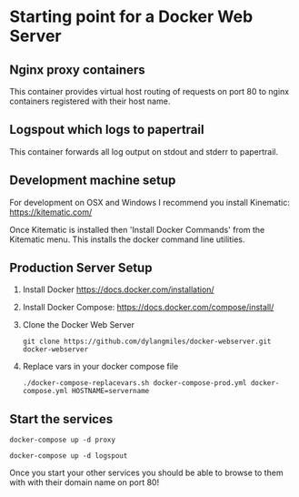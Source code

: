 
Starting point for a Docker Web Server
======================================

Nginx proxy containers
----------------------
This container provides virtual host routing of requests on port 80 to nginx containers registered with their host name.


Logspout which logs to papertrail
---------------------------------
This container forwards all log output on stdout and stderr to papertrail.

Development machine setup
-------------------------

For development on OSX and Windows I recommend you install Kinematic: https://kitematic.com/

Once Kitematic is installed then 'Install Docker Commands' from the Kitematic menu. This installs the docker command line utilities.


Production Server Setup
-----------------------
1. Install Docker
   https://docs.docker.com/installation/

2. Install Docker Compose:
   https://docs.docker.com/compose/install/

3. Clone the Docker Web Server
   ```
   git clone https://github.com/dylangmiles/docker-webserver.git docker-webserver
   ```
4. Replace vars in your docker compose file
   ```
   ./docker-compose-replacevars.sh docker-compose-prod.yml docker-compose.yml HOSTNAME=servername
   ```

Start the services
------------------
```
docker-compose up -d proxy
```

```
docker-compose up -d logspout
```

Once you start your other services you should be able to browse to them with with their domain name on port 80!

